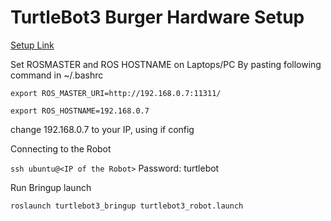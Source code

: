 # TurtleBot3 Burger Hardware Setup

[Setup Link](https://emanual.robotis.com/docs/en/platform/turtlebot3/quick-start/)


Set ROSMASTER and ROS HOSTNAME on Laptops/PC
By pasting following command in ~/.bashrc

`export ROS_MASTER_URI=http://192.168.0.7:11311/`


`export ROS_HOSTNAME=192.168.0.7`

change 192.168.0.7 to your IP, using if config


Connecting to the Robot

`ssh ubuntu@<IP of the Robot>`
Password: turtlebot

Run Bringup launch

`roslaunch turtlebot3_bringup turtlebot3_robot.launch`